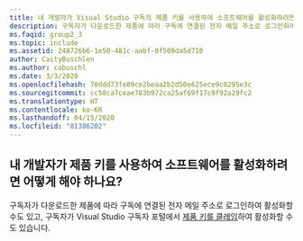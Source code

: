 ```yaml
---
title: 내 개발자가 Visual Studio 구독의 제품 키를 사용하여 소프트웨어를 활성화하려면 어떻게 해야 하나요?
description: 구독자가 다운로드한 제품에 따라 구독에 연결된 전자 메일 주소로 로그인하여 활성화할 수도 있고...
ms.faqid: group2_3
ms.topic: include
ms.assetid: 248726b6-1e50-481c-aabf-0f509da5d710
author: CaityBuschlen
ms.author: cabuschl
ms.date: 3/3/2020
ms.openlocfilehash: 70ddd73fe89ce2beaa2b2d50e625ece9c0295e3c
ms.sourcegitcommit: cc58ca7ceae783b972ca25af69f17c9f92a29fc2
ms.translationtype: HT
ms.contentlocale: ko-KR
ms.lasthandoff: 04/15/2020
ms.locfileid: "81386202"
---
```

## <a name="how-do-my-developers-activate-software-using-product-keys"></a>내 개발자가 제품 키를 사용하여 소프트웨어를 활성화하려면 어떻게 해야 하나요?

구독자가 다운로드한 제품에 따라 구독에 연결된 전자 메일 주소로 로그인하여 활성화할 수도 있고, 구독자가 Visual Studio 구독자 포털에서 [제품 키를 클레임](https://docs.microsoft.com/visualstudio/subscriptions/product-keys)하여 활성화할 수도 있습니다.

